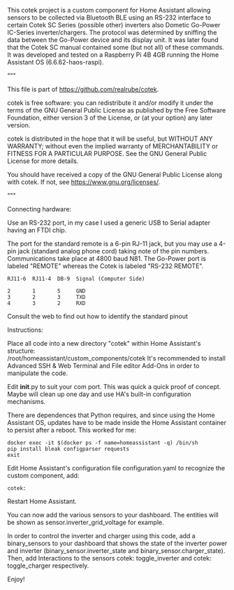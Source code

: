 
This cotek project is a custom component for Home Assistant allowing sensors to be collected via Bluetooth BLE using an RS-232 interface to certain Cotek SC Series (possible other) inverters also Dometic Go-Power IC-Series inverter/chargers.  The protocol was determined by sniffing the data between the Go-Power device and its display unit.  It was later found that the Cotek SC manual contained some (but not all) of these commands.  It was developed and tested on a Raspberry Pi 4B 4GB running the Home Assistant OS (6.6.62-haos-raspi).

"""

This file is part of https://github.com/realrube/cotek.

cotek is free software: you can redistribute it and/or modify
it under the terms of the GNU General Public License as published by
the Free Software Foundation, either version 3 of the License, or
(at your option) any later version.

cotek is distributed in the hope that it will be useful,
but WITHOUT ANY WARRANTY; without even the implied warranty of
MERCHANTABILITY or FITNESS FOR A PARTICULAR PURPOSE. See the
GNU General Public License for more details.

You should have received a copy of the GNU General Public License
along with cotek. If not, see <https://www.gnu.org/licenses/>.

"""

Connecting hardware:

Use an RS-232 port, in my case I used a generic USB to Serial adapter having an FTDI chip.

The port for the standard remote is a 6-pin RJ-11 jack, but you may use a 4-pin jack (standard analog phone cord) taking note of the pin numbers.  Communications take place at 4800 baud N81.  The Go-Power port is labeled "REMOTE" whereas the Cotek is labeled "RS-232 REMOTE".

    RJ11-6  RJ11-4  DB-9  Signal (Computer Side)

    2       1       5     GND
    3       2       3     TXD
    4       3       2     RXD

Consult the web to find out how to identify the standard pinout 

Instructions:

Place all code into a new directory "cotek" within Home Assistant's structure:  
/root/homeassistant/custom_components/cotek
It's recommended to install Advanced SSH & Web Terminal and File editor Add-Ons in order to manipulate the code.

Edit __init__.py to suit your com port.  This was quick a quick proof of concept.  Maybe will clean up one day and use HA's built-in configuration mechanisms.

There are dependences that Python requires, and since using the Home Assistant OS, updates have to be made inside the Home Assistant container to persist after a reboot.  This worked for me:

    docker exec -it $(docker ps -f name=homeassistant -q) /bin/sh
    pip install bleak configparser requests
    exit

Edit Home Assistant's configuration file configuration.yaml to recognize the custom component, add:

    cotek:

Restart Home Assistant.

You can now add the various sensors to your dashboard.  The entities will be shown as sensor.inverter_grid_voltage for example.

In order to control the inverter and charger using this code, add a binary_sensors to your dashboard that shows the state of the inverter power and inverter (binary_sensor.inverter_state and binary_sensor.charger_state).  Then, add Interactions to the sensors cotek: toggle_inverter and cotek: toggle_charger respectively.

Enjoy!
